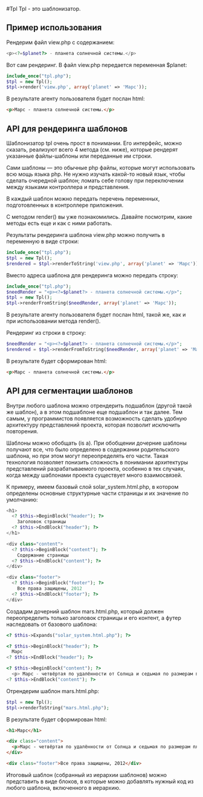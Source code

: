 #Tpl
Tpl - это шаблонизатор.

Пример использования
--------------------
Рендерим файл view.php с содержанием:

```php
<p><?=$planet?> - планета солнечной системы.</p>
```
Вот сам рендеринг. В файл view.php передается переменная $planet:

```php
include_once("tpl.php");
$tpl = new Tpl();
$tpl->render('view.php', array('planet' => 'Марс'));
```

В результате агенту пользователя будет послан html:

```html
<p>Марс - планета солнечной системы.</p>
```

API для рендеринга шаблонов
--------------------

Шаблонизатор tpl очень прост в понимании. Его интерфейс, можно сказать, реализуют 
всего 4 метода (см. ниже), которые рендерят указанные файлы-шаблоны или переданные им строки.

Сами шаблоны — это обычные php файлы, которые могут использовать всю мощь языка php. 
Не нужно изучать какой-то новый язык, чтобы сделать очередной шаблон; ломать себе 
голову при переключении между языками контроллера и представления.

В каждый шаблон можно передать перечень переменных, подготовленных в контроллере приложения.

С методом render() вы уже познакомились. Давайте посмотрим, какие методы есть еще и как с ними работать.

Результаты рендеринга шаблона view.php можно получить в переменную в виде строки:

```php
include_once("tpl.php");
$tpl = new Tpl();
$rendered = $tpl->renderToString('view.php', array('planet' => 'Марс'));
```

Вместо адреса шаблона для рендеринга можно передать строку:

```php
include_once("tpl.php");
$needRender = "<p><?=$planet?> - планета солнечной системы.</p>";
$tpl = new Tpl();
$tpl->renderFromString($needRender, array('planet' => 'Марс'));
```

В результате агенту пользователя будет послан html, такой же, как и при использовании метода render().

Рендеринг из строки в строку:

```php
$needRender = "<p><?=$planet?> - планета солнечной системы.</p>";
$rendered = $tpl->renderFromToString($needRender, array('planet' => 'Марс'));
```

В результате будет сформирован html:

```html
<p>Марс - планета солнечной системы.</p>
```

API для сегментации шаблонов
--------------------

Внутри любого шаблона можно отрендерить подшаблон (другой такой же шаблон), а в 
этом подшаблоне еще подшаблон и так далее. Тем самым, у программистов появляется 
возможность сделать удобную архитектуру представлений проекта, которая позволит 
исключить повторения.

Шаблоны можно обобщать (is a). При обобщении дочерние шаблоны получают все, что 
было определено в содержании родительского шаблона, но при этом могут переопределять 
его части. Такая технология позволяет понизить сложность в понимании 
архитектуры представлений разрабатываемого проекта, особенно в тех случаях, 
когда между шаблонами проекта существует много взаимосвязей.

К примеру, имеем базовый слой solar_system.html.php, в котором определены основные 
структурные части страницы и их значение по умолчанию:
```php
<h1>
  <? $this->BeginBlock("header"); ?>
    Заголовок страницы
  <? $this->EndBlock("header"); ?>
</h1>

<div class="content">
  <? $this->BeginBlock("content"); ?>
    Содержание страницы
  <? $this->EndBlock("content"); ?>
</div>

<div class="footer">
  <? $this->BeginBlock("footer"); ?>
    Все права защищены, 2012
  <? $this->EndBlock("footer"); ?>
</div>
```

Создадим дочерний шаблон mars.html.php, который должен переопределить только заголовок 
страницы и его контент, а футер наследовать от базового шаблона:
```php
<? $this->Expands("solar_system.html.php"); ?>

<? $this->BeginBlock("header"); ?>
  Марс
<? $this->EndBlock("header"); ?>

<? $this->BeginBlock("content"); ?>
  <p> Марс - четвёртая по удалённости от Солнца и седьмая по размерам планета Солнечной системы.</p>
<? $this->EndBlock("content"); ?>
```

Отрендерим шаблон mars.html.php:
```php
$tpl = new Tpl();
$tpl->renderToString("mars.html.php");
```

В результате будет сформирован html:
```html
<h1>Марс</h1>

<div class="content">
  <p>Марс - четвёртая по удалённости от Солнца и седьмая по размерам планета Солнечной системы.</p>
</div>

<div class="footer">Все права защищены, 2012</div>
```

Итоговый шаблон (собранный из иерархии шаблонов) можно представить в виде блоков, 
в которые можно добавлять нужный код из любого шаблона, включенного в иерархию.

